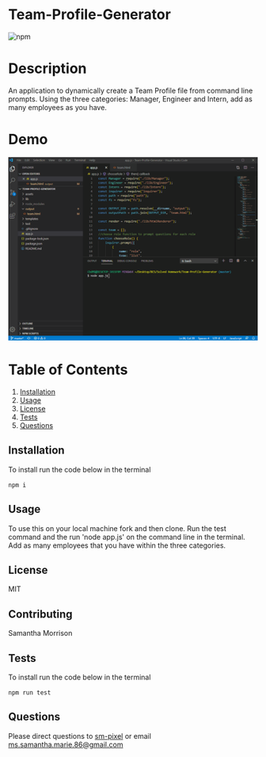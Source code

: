 # Team-Profile-Generator

![npm](https://img.shields.io/npm/v/inquirer?style=flat-square)

# Description 
An application to dynamically create a Team Profile file from command line prompts. Using the three categories: Manager, Engineer and Intern, add as many employees as you have.

# Demo
![Team Profile Generator Demo](assets/teamProfileGenerator.gif)

# Table of Contents

1. [Installation](#Installation)
2. [Usage](#Usage)
3. [License](#License)
4. [Tests](#Tests)
5. [Questions](#Questions)

## Installation
To install run the code below in the terminal

```
npm i
```

## Usage
To use this on your local machine fork and then clone. Run the test command and the run 'node app.js' on the command line in the terminal. Add as many employees that you have within the three categories.

## License
MIT

## Contributing
Samantha Morrison

## Tests

To install run the code below in the terminal

```
npm run test
```

## Questions
Please direct questions to [sm-pixel](github.com/sm-pixel) or email [ms.samantha.marie.86@gmail.com](mailto:ms.samantha.marie.86@gmail.com)
  